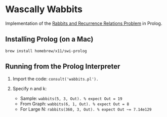 # Wascally Wabbits #

Implementation of the [Rabbits and Recurrence Relations Problem][1] in Prolog.

## Installing Prolog (on a Mac) ##

    brew install homebrew/x11/swi-prolog

## Running from the Prolog Interpreter ##

1. Import the code: `consult('wabbits.pl').`

2. Specify n and k:
   * Sample: `wabbits(5, 3, Out). % expect Out = 19`
   * From Graph: `wabbits(6, 1, Out). % expect Out = 8`
   * For Large N: `rabbits(360, 3, Out). % expect Out ~= 7.14e129`

[1]: http://rosalind.info/problems/fib/
